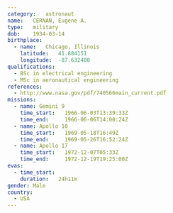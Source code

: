 ```yaml
---
category:	astronaut
name:	CERNAN, Eugene A.
type:	military
dob:	1934-03-14
birthplace:
  - name:	Chicago, Illinois
    latitude:	41.884151
    longitude:	-87.632408
qualifications:
  - BSc in electrical engineering
  - MSc in aeronautical engineering
references:
  - http://www.nasa.gov/pdf/740566main_current.pdf
missions:
  - name: Gemini 9
    time_start:   1966-06-03T13:39:33Z
    time_end:     1966-06-06T14:00:24Z
  - name: Apollo 10
    time_start:   1969-05-18T16:49Z
    time_end:     1969-05-26T16:52:24Z
  - name: Apollo 17
    time_start:   1972-12-07T05:33Z
    time_end:     1972-12-19T19:25:00Z
evas:
  - time_start: 
    duration:   24h11m
gender:	Male
country:
  - USA
---
```


